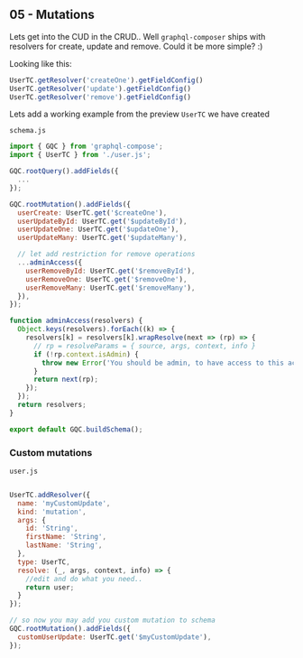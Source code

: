 ## 05 - Mutations
Lets get into the CUD in the CRUD..
Well `graphql-composer` ships with resolvers for create, update and remove. Could it be more simple? :)

Looking like this:
```js
UserTC.getResolver('createOne').getFieldConfig()
UserTC.getResolver('update').getFieldConfig()
UserTC.getResolver('remove').getFieldConfig()
```


Lets add a working example from the preview `UserTC` we have created

`schema.js`
```js
import { GQC } from 'graphql-compose';
import { UserTC } from './user.js';

GQC.rootQuery().addFields({
  ...
});

GQC.rootMutation().addFields({
  userCreate: UserTC.get('$createOne'),
  userUpdateById: UserTC.get('$updateById'),
  userUpdateOne: UserTC.get('$updateOne'),
  userUpdateMany: UserTC.get('$updateMany'),

  // let add restriction for remove operations
  ...adminAccess({
    userRemoveById: UserTC.get('$removeById'),
    userRemoveOne: UserTC.get('$removeOne'),
    userRemoveMany: UserTC.get('$removeMany'),
  }),
});

function adminAccess(resolvers) {
  Object.keys(resolvers).forEach((k) => {
    resolvers[k] = resolvers[k].wrapResolve(next => (rp) => {
      // rp = resolveParams = { source, args, context, info }
      if (!rp.context.isAdmin) {
        throw new Error('You should be admin, to have access to this action.');
      }
      return next(rp);
    });
  });
  return resolvers;
}

export default GQC.buildSchema();
```


### Custom mutations
`user.js`
```js

UserTC.addResolver({
  name: 'myCustomUpdate',
  kind: 'mutation',
  args: {
    id: 'String',
    firstName: 'String',
    lastName: 'String',
  },
  type: UserTC,
  resolve: (_, args, context, info) => {
    //edit and do what you need..
    return user;
  }
});

// so now you may add you custom mutation to schema
GQC.rootMutation().addFields({
  customUserUpdate: UserTC.get('$myCustomUpdate'),
});
```
